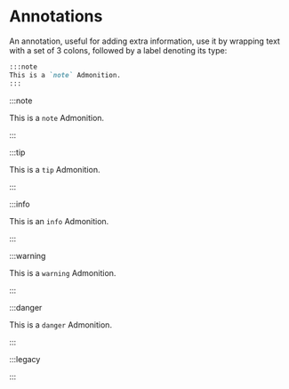 # Annotations

An annotation, useful for adding extra information, use it by wrapping text with a set of 3 colons, followed by a label denoting its type:

```md
:::note
This is a `note` Admonition.
:::
```

:::note

This is a `note` Admonition.

:::

:::tip

This is a `tip` Admonition.

:::

:::info

This is an `info` Admonition.

:::

:::warning

This is a `warning` Admonition.

:::

:::danger

This is a `danger` Admonition.

:::

:::legacy

:::